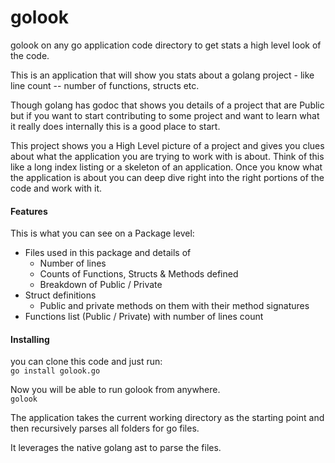 # golook
golook on any go application code directory to get stats a high level look of the code.

This is an application that will show you stats about a golang project - like line count -- number of functions, structs etc.

Though golang has godoc that shows you details of a project that are Public but if you want to start contributing to some project 
and want to learn what it really does internally this is a good place to start.

This project shows you a High Level picture of a project and gives you clues about what the application you are trying to 
work with is about. Think of this like a long index listing or a skeleton of an application. Once you know what the application is about
you can deep dive right into the right portions of the code and work with it.

#### Features
This is what you can see on a Package level:
- Files used in this package and details of
    - Number of lines
    - Counts of Functions, Structs & Methods defined
    - Breakdown of Public / Private   
- Struct definitions
    - Public and private methods on them with their method signatures
- Functions list (Public / Private) with number of lines count    
        
#### Installing
you can clone this code and just run: <br/>
`go install golook.go`

Now you will be able to run golook from anywhere.<br/>
`golook` 

The application takes the current working directory as the starting point and then recursively parses all folders for go files.

It leverages the native golang ast to parse the files.
    
